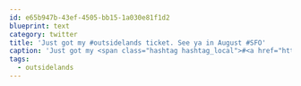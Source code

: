 ```yaml
---
id: e65b947b-43ef-4505-bb15-1a030e81f1d2
blueprint: text
category: twitter
title: 'Just got my #outsidelands ticket. See ya in August #SFO'
caption: 'Just got my <span class="hashtag hashtag_local">#<a href="http://tweettemp.darylchymko.ca/?tag=outsidelands">outsidelands</a> ticket. See ya in August <span class="hashtag hashtag_local">#<a href="http://tweettemp.darylchymko.ca/?tag=sfo">SFO</a>'
tags:
  - outsidelands
---
```

